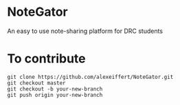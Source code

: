 # NoteGator
An easy to use note-sharing platform for DRC students

# To contribute
```
git clone https://github.com/alexeiffert/NoteGator.git
git checkout master
git checkout -b your-new-branch
git push origin your-new-branch
```
